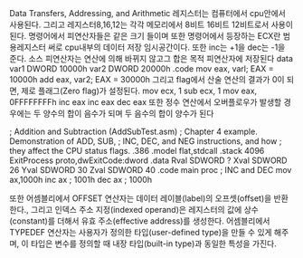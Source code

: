 Data Transfers, Addressing, and Arithmetic
레지스터는 컴퓨터에서 cpu안에서 사용된다. 그리고 레지스터8,16,12는 각각 메모리에서 8비트 16비트 12비트로서 사용이 된다.
명령어에서 피연산자들은 같은 크기 들이며 또한 명령어에서 등장하는 ECX란 범용레지스터 써로 cpu내부의 데이터 저장 임시공간이다.
또한 inc는 +1을 dec는 -1을 준다. 소스 피연산자는 연산에 의해 바뀌지 않고그 합은 목적 피연산자에 저장된다
data
var1 DWORD 10000h
var2 DWORD 20000h
.code
mov eax, varl; EAX = 10000h
add eax, var2; EAX = 30000h
그리고 flag에서 산술 연산의 결과가 0이 되면, 제로 플래그(Zero flag)가 설정된다.
mov ecx, 1
sub ecx, 1
mov eax, 0FFFFFFFFh
inc eax
inc eax
dec eax
또한 정수 연산에서 오버플로우가 발생할 경우에는 두 양수의 합이 음수가 되며 두 음수의 합이 양수가 된다

; Addition and Subtraction (AddSubTest.asm)
; Chapter 4 example. Demonstration of ADD, SUB,
; INC, DEC, and NEG instructions, and how
; they affect the CPU status flags.
.386
.model flat,stdcall
.stack 4096
ExitProcess proto,dwExitCode:dword
.data
Rval SDWORD ?
Xval SDWORD 26
Yval SDWORD 30
Zval SDWORD 40
.code
main proc
; INC and DEC
mov ax,1000h
inc ax ; 1001h
dec ax ; 1000h

또한 어셈블리에서 OFFSET 연산자는 데이터 레이블(label)의 오프셋(offset)을 반환한다., 그리고 인덱스 주소 지정(indexed operand)은 레지스터의 값에 상수(constant)를 더해서 유효 주소(effective address)를 생성한다.
어셈블리에서 TYPEDEF 연산자는 사용자가 정의한 타입(user-defined type)을 만들 수 있게 해주며, 이 타입은 변수를 정의할 때 내장 타입(built-in type)과 동일한 특성을 가진다.
